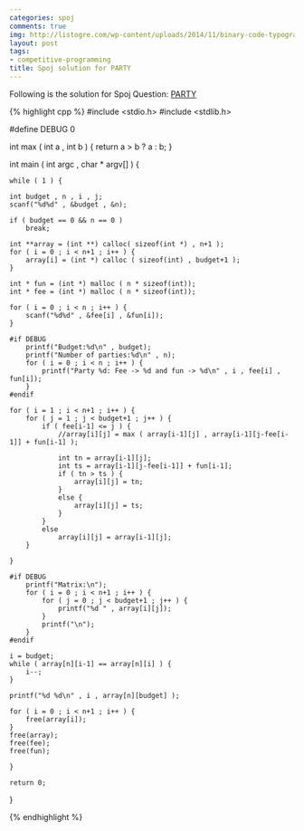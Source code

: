 ```yaml
---
categories: spoj
comments: true
img: http://listogre.com/wp-content/uploads/2014/11/binary-code-typography-hd-wallpaper-1920x1080-2619-672x372.png
layout: post
tags:
- competitive-programming
title: Spoj solution for PARTY
---
```


Following is the solution for Spoj Question: [PARTY](http://www.spoj.com/problems/PARTY/)

{% highlight cpp %}
#include <stdio.h>
#include <stdlib.h>

#define DEBUG 0

int max ( int a , int b ) {
	return a > b ? a : b;
}

int main ( int argc , char * argv[] ) {


	while ( 1 ) {

	int budget , n , i , j;
	scanf("%d%d" , &budget , &n);

	if ( budget == 0 && n == 0 )
		break;

	int **array = (int **) calloc( sizeof(int *) , n+1 );
	for ( i = 0 ; i < n+1 ; i++ ) {
		array[i] = (int *) calloc ( sizeof(int) , budget+1 );
	}

	int * fun = (int *) malloc ( n * sizeof(int));
	int * fee = (int *) malloc ( n * sizeof(int));

	for ( i = 0 ; i < n ; i++ ) {
		scanf("%d%d" , &fee[i] , &fun[i]);
	}

	#if DEBUG
		printf("Budget:%d\n" , budget);
		printf("Number of parties:%d\n" , n);
		for ( i = 0 ; i < n ; i++ ) {
			printf("Party %d: Fee -> %d and fun -> %d\n" , i , fee[i] , fun[i]);
		}
	#endif

	for ( i = 1 ; i < n+1 ; i++ ) {
		for ( j = 1 ; j < budget+1 ; j++ ) {
			if ( fee[i-1] <= j ) {
				//array[i][j] = max ( array[i-1][j] , array[i-1][j-fee[i-1]] + fun[i-1] );

				int tn = array[i-1][j];
				int ts = array[i-1][j-fee[i-1]] + fun[i-1];
				if ( tn > ts ) {
					array[i][j] = tn;
				}
				else {
					array[i][j] = ts;
				}
			}
			else
				array[i][j] = array[i-1][j];
		}

	}

	#if DEBUG
		printf("Matrix:\n");
		for ( i = 0 ; i < n+1 ; i++ ) {
			for ( j = 0 ; j < budget+1 ; j++ ) {
				printf("%d " , array[i][j]);
			}
			printf("\n");
		}
	#endif

	i = budget;
	while ( array[n][i-1] == array[n][i] ) {
		i--;
	}

	printf("%d %d\n" , i , array[n][budget] );

	for ( i = 0 ; i < n+1 ; i++ ) {
		free(array[i]);
	}
	free(array);
	free(fee);
	free(fun);

	}

	return 0;
}

{% endhighlight %}